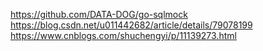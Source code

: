 https://github.com/DATA-DOG/go-sqlmock
https://blog.csdn.net/u011442682/article/details/79078199
https://www.cnblogs.com/shuchengyi/p/11139273.html
